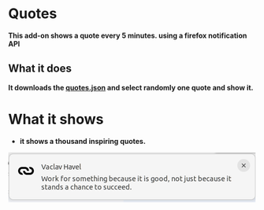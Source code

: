# Quotes

**This add-on shows a quote every 5 minutes. using a firefox notification API**

## What it does

**It downloads the [quotes.json](https://github.com/dwyl/quotes/blob/main/quotes.json)
and select randomly one quote and show it.**

# What it shows 

* **it shows a thousand inspiring quotes.**

![](notification_example.png)
